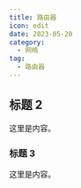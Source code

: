 ```yaml
---
title: 路由器
icon: edit
date: 2023-05-20
category:
  - 网络
tag:
  - 路由器
---
```


## 标题 2

这里是内容。

### 标题 3

这里是内容。
